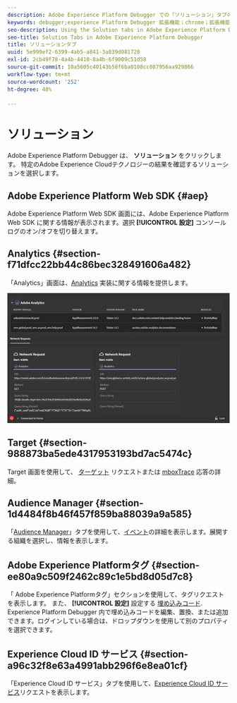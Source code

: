 ```yaml
---
description: Adobe Experience Platform Debugger での「ソリューション」タブの使用
keywords: debugger;experience Platform Debugger 拡張機能；chrome；拡張機能；概要；クリア；リクエスト；ソリューション；ソリューション；情報；analytics;target;audience manager;media manager;amo;id サービス
seo-description: Using the Solution tabs in Adobe Experience Platform Debugger
seo-title: Solution Tabs in Adobe Experience Platform Debugger
title: ソリューションタブ
uuid: 5e999ef2-6399-4ab5-a841-3a839d081728
exl-id: 2cb49f78-4a4b-4410-8a4b-6f9009c51d58
source-git-commit: 10a5605c40143b58f6ba0108cc087956aa929866
workflow-type: tm+mt
source-wordcount: '252'
ht-degree: 48%

---
```


# ソリューション

Adobe Experience Platform Debugger は、 **ソリューション** をクリックします。 特定のAdobe Experience Cloudテクノロジーの結果を確認するソリューションを選択します。

## Adobe Experience Platform Web SDK {#aep}

Adobe Experience Platform Web SDK 画面には、Adobe Experience Platform Web SDK に関する情報が表示されます。選択 **[!UICONTROL 設定]** コンソールログのオン/オフを切り替えます。

## Analytics {#section-f71dfcc22bb44c86bec328491606a482}

「Analytics」画面は、[Analytics](https://experienceleague.adobe.com/docs/analytics.html?lang=ja) 実装に関する情報を提供します。

![](images/analytics.jpg)

## Target {#section-988873ba5ede4317953193bd7ac5474c}

Target 画面を使用して、 [ターゲット](https://docs.adobe.com/content/help/ja-JP/experience-cloud/user-guides/home.translate.html) リクエストまたは [mboxTrace](https://experienceleague.adobe.com/docs/target/using/activities/troubleshoot-activities/content-trouble.html#section_256FCF7C14BB435BA2C68049EF0BA99E) 応答の詳細。

## Audience Manager {#section-1d4484f8b46f457f859ba88039a9a585}

「[Audience Manager](https://experienceleague.adobe.com/docs/audience-manager/user-guide/aam-home.html?lang=ja)」タブを使用して、[イベント](https://experienceleague.adobe.com/docs/audience-manager/user-guide/api-and-sdk-code/dcs/dcs-event-calls/dcs-event-calls.html)の詳細を表示します。展開する組織を選択し、情報を表示します。

## Adobe Experience Platformタグ {#section-ee80a9c509f2462c89c1e5bd8d05d7c8}

「 Adobe Experience Platformタグ」セクションを使用して、タグリクエストを表示します。 また、 **[!UICONTROL 設定]** 設定する [埋め込みコード](../tags/ui/publishing/environments.md#embed-code). Experience Platform Debugger 内で埋め込みコードを編集、置換、または追加できます。ログインしている場合は、ドロップダウンを使用して別のプロパティを選択できます。

## Experience Cloud ID サービス {#section-a96c32f8e63a4991abb296f6e8ea01cf}

「Experience Cloud ID サービス」タブを使用して、[Experience Cloud ID サービス](https://experienceleague.adobe.com/docs/id-service/using/home.html?lang=ja)リクエストを表示します。
